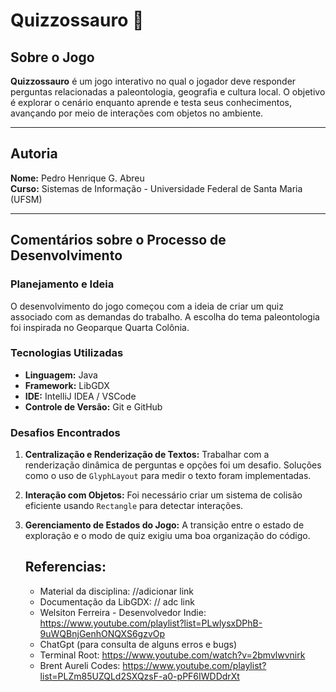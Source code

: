 # Quizzossauro 🦖

## Sobre o Jogo
**Quizzossauro** é um jogo interativo no qual o jogador deve responder perguntas relacionadas a paleontologia, geografia e cultura local. O objetivo é explorar o cenário enquanto aprende e testa seus conhecimentos, avançando por meio de interações com objetos no ambiente.

---

## Autoria
**Nome:** Pedro Henrique G. Abreu  
**Curso:** Sistemas de Informação - Universidade Federal de Santa Maria (UFSM)

---

## Comentários sobre o Processo de Desenvolvimento
### Planejamento e Ideia
O desenvolvimento do jogo começou com a ideia de criar um quiz associado com as demandas do trabalho. A escolha do tema paleontologia foi inspirada no Geoparque Quarta Colônia.

### Tecnologias Utilizadas
- **Linguagem:** Java
- **Framework:** LibGDX
- **IDE:** IntelliJ IDEA / VSCode
- **Controle de Versão:** Git e GitHub

### Desafios Encontrados
1. **Centralização e Renderização de Textos:** 
   Trabalhar com a renderização dinâmica de perguntas e opções foi um desafio. Soluções como o uso de `GlyphLayout` para medir o texto foram implementadas.
2. **Interação com Objetos:**
   Foi necessário criar um sistema de colisão eficiente usando `Rectangle` para detectar interações.
3. **Gerenciamento de Estados do Jogo:**
   A transição entre o estado de exploração e o modo de quiz exigiu uma boa organização do código.







   ## Referencias:
   - Material da disciplina: //adicionar link
   - Documentação da LibGDX: // adc link
   - Welsiton Ferreira - Desenvolvedor Indie: https://www.youtube.com/playlist?list=PLwlysxDPhB-9uWQBnjGenhONQXS6gzvOp
   - ChatGpt (para consulta de alguns erros e bugs)
   - Terminal Root: https://www.youtube.com/watch?v=2bmvlwvnirk
   - Brent Aureli Codes: https://www.youtube.com/playlist?list=PLZm85UZQLd2SXQzsF-a0-pPF6IWDDdrXt
